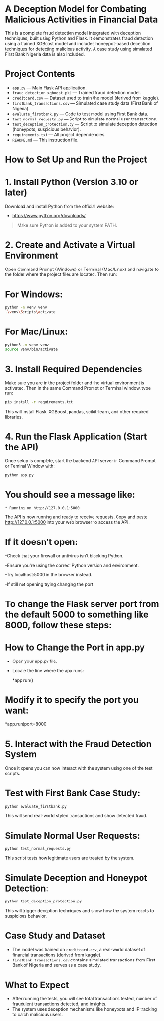 # A Deception Model for Combating Malicious Activities in Financial Data

This is a complete fraud detection model integrated with deception techniques, built using Python and Flask. It demonstrates fraud detection using a trained XGBoost model and includes honeypot-based deception techniques for detecting malicious activity. A case study using simulated First Bank Nigeria data is also included.

# Project Contents

- `app.py` — Main Flask API application.
- `fraud_detection_xgboost.pkl` — Trained fraud detection model.
- `creditcard.csv` — Dataset used to train the model (derived from kaggle).
- `firstbank_transactions.csv` — Simulated case study data (First Bank of Nigeria).
- `evaluate_firstbank.py` — Code to test model using First Bank data.
- `test_normal_requests.py` — Script to simulate normal user transactions.
- `test_deception_protection.py` — Script to simulate deception detection (honeypots, suspicious behavior).
- `requirements.txt` — All project dependencies.
- `README.md` — This instruction file.

# How to Set Up and Run the Project

# 1. Install Python (Version 3.10 or later)
Download and install Python from the official website:
- https://www.python.org/downloads/

> Make sure Python is added to your system PATH.

# 2. Create and Activate a Virtual Environment
Open Command Prompt (Windows) or Terminal (Mac/Linux) and navigate to the folder where the project files are located.
Then run:
# For **Windows**:
```bash
python -m venv venv
.\venv\Scripts\activate
```

# For **Mac/Linux**:
```bash
python3 -m venv venv
source venv/bin/activate
```

# 3. Install Required Dependencies
Make sure you are in the project folder and the virtual environment is activated. Then in the same Command Prompt or Terminal window, type
run:

```bash
pip install -r requirements.txt
```

This will install Flask, XGBoost, pandas, scikit-learn, and other required libraries.

# 4. Run the Flask Application (Start the API)
Once setup is complete, start the backend API server in Command Prompt or Teminal Window with:

```bash
python app.py
```

# You should see a message like:
```
* Running on http://127.0.0.1:5000
```
The API is now running and ready to receive requests.
Copy and paste http://127.0.0.1:5000 into your web browser to access the API.

# If it doesn’t open:

-Check that your firewall or antivirus isn’t blocking Python.

-Ensure you're using the correct Python version and environment.

-Try localhost:5000 in the browser instead.

-If still not opening trying changing the port

# To change the Flask server port from the default 5000 to something like 8000, follow these steps:

# How to Change the Port in app.py
- Open your app.py file.

- Locate the line where the app runs: 

   *app.run()

# Modify it to specify the port you want: 
  
  *app.run(port=8000)


# 5. Interact with the Fraud Detection System
Once it opens you can now interact with the system using one of the test scripts.

#  Test with First Bank Case Study:
```bash
python evaluate_firstbank.py
```
This will send real-world styled transactions and show detected fraud.

#  Simulate Normal User Requests:
```bash
python test_normal_requests.py
```
This script tests how legitimate users are treated by the system.

#  Simulate Deception and Honeypot Detection:
```bash
python test_deception_protection.py
```
This will trigger deception techniques and show how the system reacts to suspicious behavior.

#  Case Study and Dataset
- The model was trained on `creditcard.csv`, a real-world dataset of financial transactions (derived from kaggle).
- `firstbank_transactions.csv` contains simulated transactions from First Bank of Nigeria and serves as a case study.


#  What to Expect
- After running the tests, you will see total transactions tested, number of fraudulent transactions detected, and insights.
- The system uses deception mechanisms like honeypots and IP tracking to catch malicious users.
